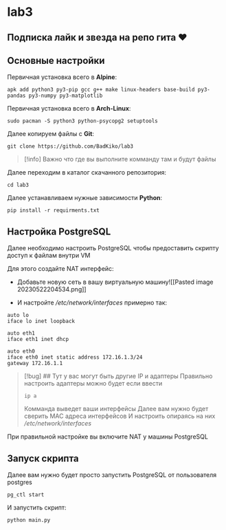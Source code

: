# lab3
## Подписка лайк и звезда на репо гита ♥
## Основные настройки

Первичная установка всего в **Alpine**:
```
apk add python3 py3-pip gcc g++ make linux-headers base-build py3-pandas py3-numpy py3-matplotlib
```
Первичная установка всего в **Arch-Linux**:
```
sudo pacman -S python3 python-psycopg2 setuptools
```

Далее копируем файлы с **Git**:

```
git clone https://github.com/BadKiko/lab3
```
>[!info] Важно что где вы выполните комманду там и будут файлы

Далее переходим в каталог скачанного репозитория:

```
cd lab3
```

Далее устанавливаем нужные зависимости **Python**:

```
pip install -r requirments.txt
```

## Настройка PostgreSQL

Далее необходимо настроить PostgreSQL чтобы предоставить скрипту доступ к файлам внутри VM

Для этого создайте NAT интерфейс:

- Добавьте новую сеть в вашу виртуальную машину![[Pasted image 20230522204534.png]]

- И настройте */etc/network/interfaces* примерно так:
```
auto lo 
iface lo inet loopback

auto eth1
iface eth1 inet dhcp

auto eth0
iface eth0 inet static address 172.16.1.3/24
gateway 172.16.1.1
```
>[!bug] ## Тут у вас могут быть другие IP и адаптеры
>Правильно настроить адаптеры можно будет если ввести 
> ```
> ip a
> ```
> Комманда выведет ваши интерфейсы
> Далее вам нужно будет сверить MAC адреса интерфейсов
> И настроить опираясь на них */etc/network/interfaces*

При правильной настройке вы включите NAT у машины PostgreSQL

## Запуск скрипта

Далее вам нужно будет просто запустить PostgreSQL от пользователя postgres
```
pg_ctl start
```

И запустить скрипт:
```
python main.py
```

